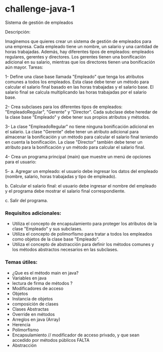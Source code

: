 # challenge-java-1




Sistema de gestión de empleados




Descripción:




Imaginemos que quieres crear un sistema de gestión de empleados para una empresa. Cada empleado tiene un nombre, un salario y una cantidad de horas trabajadas. Además, hay diferentes tipos de empleados: empleados regulares, gerentes y directores. Los gerentes tienen una bonificación adicional en su salario, mientras que los directores tienen una bonificación aún mayor.
Tareas:


1- Define una clase base llamada "Empleado" que tenga los atributos comunes a todos los empleados. Esta clase debe tener un método para calcular el salario final basado en las horas trabajadas y el salario base. El salario final se calcula multiplicando las horas trabajadas por el salario base.


2- Crea subclases para los diferentes tipos de empleados: "EmpleadoRegular", "Gerente" y "Director". Cada subclase debe heredar de la clase base "Empleado" y debe tener sus propios atributos y métodos.


3- La clase "EmpleadoRegular" no tiene ninguna bonificación adicional en el salario. La clase "Gerente" debe tener un atributo adicional para almacenar la bonificación y un método para calcular el salario final teniendo en cuenta la bonificación. La clase "Director" también debe tener un atributo para la bonificación y un método para calcular el salario final.




4- Crea un programa principal (main) que muestre un menú de opciones para el usuario:


5- a. Agregar un empleado: el usuario debe ingresar los datos del empleado (nombre, salario, horas trabajadas y tipo de empleado).


b. Calcular el salario final: el usuario debe ingresar el nombre del empleado y el programa debe mostrar el salario final correspondiente.


c. Salir del programa.




### Requisitos adicionales:
- Utiliza el concepto de encapsulamiento para proteger los atributos de la clase "Empleado" y sus subclases.
- Utiliza el concepto de polimorfismo para tratar a todos los empleados como objetos de la clase base "Empleado".
- Utiliza el concepto de abstracción para definir los métodos comunes y los métodos abstractos necesarios en las subclases.


### Temas útiles:
- ¿Que es el método main en java?
- Variables en java
- lectura de firma de métodos ?
- Modificadores de acceso
- Objetos
- Instancia de objetos
- composición de clases
- Clases Abstractas
- Override en métodos
- Arreglos en java (Array)
- Herencia
- Polimorfismo
- Encapsulamiento // modificador de acceso privado, y que sean accedido por métodos públicos FALTA
- Abstracción